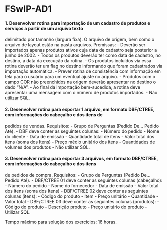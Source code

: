 # FSwIP-AD1

#### 1. Desenvolver rotina para importação de um cadastro de produtos e serviços a partir de um arquivo texto
delimitado por tamanho (largura fixa). O arquivo de origem, bem como o arquivo de layout estão na pasta arquivos.
Premissas:
	- Deverão ser importados apenas produtos ativos cuja data de cadastro seja posterior a junho de 2002.
	- Todos os produtos deverão ter como data de cadastro, no destino, a data da execução da rotina.
	- Os produtos incluídos via essa rotina deverão ter um flag no destino informando que foram cadastrados
via importação automática.
	- Prever rotina de consistência com informação em tela para o usuário para um eventual ajuste no arquivo.
	- Produtos com o campo COR não preenchidos na origem deverão apresentar no destino o dado “N/A”.
	- Ao final da importação bem-sucedida, a rotina deve apresentar uma mensagem com o número de
produtos importados.
	- Não utilizar SQL.

#### 2. Desenvolver rotina para exportar 1 arquivo, em formato DBF/CTREE, com informações do cabeçalho e dos itens de
pedidos de vendas. Requisitos:
	- Grupo de Perguntas (Pedido De... Pedido Até).
	- DBF deve conter as seguintes colunas:
		- Número do pedido
		- Nome do cliente
		- Data de emissão
		- Quantidade total de itens
		- Valor total dos itens (soma dos Itens)
		- Preço médio unitário dos itens
		- Quantidades de volumes dos produtos
	- Não utilizar SQL.

#### 3. Desenvolver rotina para exportar 3 arquivos, em formato DBF/CTREE, com informações do cabeçalho e dos itens
de pedidos de compra. Requisitos:
	- Grupo de Perguntas (Pedido De... Pedido Até).
	- DBF/CTREE 01 deve conter as seguintes colunas (cabeçalho):
		- Número do pedido
		- Nome do fornecedor
		- Data de emissão
		- Valor total dos itens (soma dos Itens)
	- DBF/CTREE 02 deve conter as seguintes colunas (itens):
		- Código do produto
		- Item
		- Preço unitário
		- Quantidade
		- Valor total
	- DBF/CTREE 03 deve conter as seguintes colunas (produtos):
		- Código do produto
		- Descrição produto
		- Preço unitário do produto
	- Utilizar SQL.

Tempo máximo para solução dos exercícios: 16 horas.
